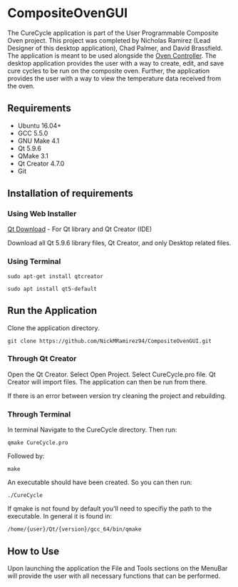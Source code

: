 # CompositeOvenGUI
The CureCycle application is part of the User Programmable Composite Oven project. This project was completed by Nicholas Ramirez (Lead Designer of this desktop application), Chad Palmer, and David Brassfield. The application is meant to be used alongside the [Oven Controller](https://github.com/NickMRamirez94/CompositeOvenEmbeddedControl). The desktop application provides the user with a way to create, edit, and save cure cycles to be run on the composite oven. Further, the application provides the user with a way to view the temperature data received from the oven. 

## Requirements

* Ubuntu 16.04+
* GCC 5.5.0
* GNU Make 4.1
* Qt 5.9.6
* QMake 3.1
* Qt Creator 4.7.0
* Git

## Installation of requirements
### Using Web Installer

[Qt Download](https://www.qt.io/download-qt-installer?hsCtaTracking=9f6a2170-a938-42df-a8e2-a9f0b1d6cdce%7C6cb0de4f-9bb5-4778-ab02-bfb62735f3e5) - For Qt library and Qt Creator (IDE)

Download all Qt 5.9.6 library files, Qt Creator, and only Desktop related files.

### Using Terminal

```
sudo apt-get install qtcreator
```

```
sudo apt install qt5-default
```

## Run the Application

Clone the application directory.

```
git clone https://github.com/NickMRamirez94/CompositeOvenGUI.git
```

### Through Qt Creator

Open the Qt Creator. Select Open Project. Select CureCycle.pro file. Qt Creator will import files. The application can then be run from there.

If there is an error between version try cleaning the project and rebuilding.

### Through Terminal

In terminal Navigate to the CureCycle directory. Then run:

```
qmake CureCycle.pro
```

Followed by:

```
make
```

An executable should have been created. So you can then run:

```
./CureCycle
```

If qmake is not found by default you'll need to specifiy the path to the executable. In general it is found in:

```
/home/{user}/Qt/{version}/gcc_64/bin/qmake
```

## How to Use

Upon launching the application the File and Tools sections on the MenuBar will provide the user with all necessary functions that can be performed.
